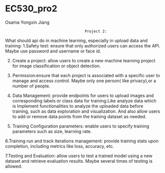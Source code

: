 # EC530_pro2
Osama
Yongxin Jiang

                                        Project 2: 
What should api do in machine learning, especially in upload data and training:
1.Safety test: ensure that only authorized users can access the API. Maybe use password and username or face id.

2. Create a project: allow users to create a new machine learning project for image classification or object detection.
3. Permission:ensure that each project is associated with a specific user to manage and access control. Maybe only one person( like privacy),or a number of people.

4. Data Management: provide endpoints for users to upload images and corresponding labels or class data for training.Like analyze data which is Implement functionalities to analyze the uploaded data before training, such as data exploration and visualization. And also allow users to add or remove data points from the training dataset as needed.

5. Training Configuration parameters: enable users to specify training parameters such as size, learning rate.

6.Training run and track iterations management: provide training stats upon completion, including metrics like loss, accuracy, etc.

7.Testing and Evaluation: allow users to test a trained model using a new dataset and retrieve evaluation results. Maybe several times of testing is allowed.
